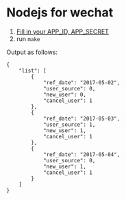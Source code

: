Nodejs for wechat
===

1. [Fill in your APP_ID, APP_SECRET](https://github.com/guobinqiu/node_wechat/blob/master/src/main.ts#L9-L10)
2. run `make`

Output as follows:

```
{
    "list": [
        {
            "ref_date": "2017-05-02",
            "user_source": 0,
            "new_user": 0,
            "cancel_user": 1
        },
        {
            "ref_date": "2017-05-03",
            "user_source": 1,
            "new_user": 1,
            "cancel_user": 1
        },
        {
            "ref_date": "2017-05-04",
            "user_source": 0,
            "new_user": 1,
            "cancel_user": 1
        }
    ]
}
```
